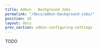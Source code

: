 ```yaml
---
title: Admin - Background Jobs
permalink: "/docs/admin-background-jobs/"
position: 16
layout: docs
prev_section: admin-configuring-settings
---
```


TODO
